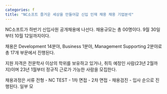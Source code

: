 ```yaml
---
categories: f
title: "NC소프트 즐거운 세상을 만들어갈 신입 인재 채용 채용 기업분석"
---
```







NC소프트가 하반기 신입사원 공개채용에 나선다. 채용규모는 총 00명이다. 9월 30일부터 10월 12일까지이다.

채용은 Development 14분야, Business 1분야, Management Supporting 2분야로 총 17개 부문에서 진행된다.

지원 자격은 전문학사 이상의 학위를 보유하고 있거나, 취득 예정인 사람(23년 2월까지)이며 23년 1월부터 정규직 근로가 가능한 사람을 모집한다.

채용과정은 서류 전형 - NC TEST - 1차 면접 - 2차 면접 - 채용검진 - 입사 순으로 진행된다. 일부 모